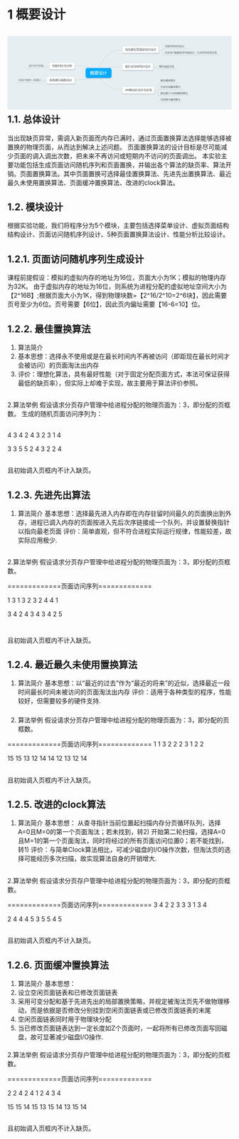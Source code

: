 
1 概要设计
====
![](https://github.com/ZhaoTingxuan/zhaoxuhong/blob/master/lab4/68747470733a2f2f6a61636b79616e6768632d706963747572652e6f73732d636e2d6265696a696e672e616c6979756e63732e636f6d2f32303139303531393136353532322e706e67.png)
1.1. 总体设计
--

当出现缺页异常，需调入新页面而内存已满时，通过页面置换算法选择能够选择被置换的物理页面，从而达到解决上述问题。
页面置换算法的设计目标是尽可能减少页面的调入调出次数，把未来不再访问或短期内不访问的页面调出。
本实验主要功能包括生成页面访问随机序列和页面置换，并输出各个算法的缺页率、算法开销。页面置换算法。其中页面置换可选择最佳置换算法、先进先出置换算法、最近最久未使用置换算法、页面缓冲置换算法、改进的clock算法。

####
1.2. 模块设计
--
根据实验功能，我们将程序分为5个模块，主要包括选择菜单设计、虚拟页面结构结构设计、页面访问随机序列设计、5种页面置换算法设计、性能分析比较设计。

1.2.1. 页面访问随机序列生成设计
---
课程前提假设：模拟的虚拟内存的地址为16位，页面大小为1K；模拟的物理内存为32K。
由于虚拟内存的地址为16位，则系统为进程分配的虚拟地址空间大小为【2^16B】;根据页面大小为1K，得到物理块数=【2^16/2^10=2^6块】，因此需要页号至少为6位。页号需要【6位】，因此页内偏址需要【16-6=10】位。
###
1.2.2. 最佳置换算法
--
1. 算法简介
1.	基本思想：选择永不使用或是在最长时间内不再被访问（即距现在最长时间才会被访问）的页面淘汰出内存
2.	评价：理想化算法，具有最好性能（对于固定分配页面方式，本法可保证获得最低的缺页率），但实际上却难于实现，故主要用于算法评价参照。
##
2.算法举例
假设请求分页存户管理中给进程分配的物理页面为：3，即分配的页框数。
生成的随机页面访问序列为：
##
4 3 4 2 4 3 2 3 1 4

3 3 5 5 2 4 3 2 2 4
##
且初始调入页框内不计入缺页。
###
1.2.3. 先进先出算法
---
1. 算法简介
基本思想：选择最先进入内存即在内存驻留时间最久的页面换出到外存，进程已调入内存的页面按进入先后次序链接成一个队列，并设置替换指针以指向最老页面
评价：简单直观，但不符合进程实际运行规律，性能较差，故实际应用极少.


##
2.算法举例
假设请求分页存户管理中给进程分配的物理页面为：3，即分配的页框数。

=============页面访问序列=============


1 3 1 3 2 3 2 4 4 1

3 4 2 4 3 4 3 4 2 5

#
且初始调入页框内不计入缺页。
 ###
1.2.4. 最近最久未使用置换算法
---
1. 算法简介
基本思想：以“最近的过去”作为“最近的将来”的近似，选择最近一段时间最长时间未被访问的页面淘汰出内存
评价：适用于各种类型的程序，性能较好，但需要较多的硬件支持.
###
2. 算法举例
假设请求分页存户管理中给进程分配的物理页面为：3，即分配的页框数。


=============页面访问序列=============
1 1 3 2 2 2 3 1 2 2

15 15 13 12 14 14 12 13 12 14
##
且初始调入页框内不计入缺页。
###
1.2.5. 改进的clock算法
---
1. 算法简介
基本思想：
从查寻指针当前位置起扫描内存分页循环队列，选择A=0且M=0的第一个页面淘汰；若未找到，转2)
开始第二轮扫描，选择A=0且M=1的第一个页面淘汰，同时将经过的所有页面访问位置0；若不能找到，转1)
评价：与简单Clock算法相比，可减少磁盘的I/O操作次数，但淘汰页的选择可能经历多次扫描，故实现算法自身的开销增大.
##
2.算法举例
假设请求分页存户管理中给进程分配的物理页面为：3，即分配的页框数。


=============页面访问序列=============
3 4 2 2 3 3 3 1 3 4

2 4 4 4 5 3 5 5 4 5
##
且初始调入页框内不计入缺页。

#####
1.2.6. 页面缓冲置换算法
---

1. 算法简介
基本思想：
1.	设立空闲页面链表和已修改页面链表
2.	采用可变分配和基于先进先出的局部置换策略，并规定被淘汰页先不做物理移动，而是依据是否修改分别挂到空闲页面链表或已修改页面链表的末尾
3.	空闲页面链表同时用于物理块分配
4.	当已修改页面链表达到一定长度如Z个页面时，一起将所有已修改页面写回磁盘，故可显著减少磁盘I/O操作.
####
2.算法举例
假设请求分页存户管理中给进程分配的物理页面为：3，即分配的页框数。


=============页面访问序列=============

2 2 4 2 4 1 2 4 3 4

15 15 14 15 13 15 14 13 15 14
##
且初始调入页框内不计入缺页。
####


